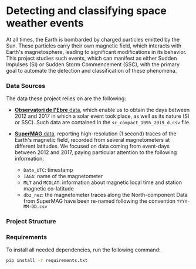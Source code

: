 # Detecting and classifying space weather events
At all times, the Earth is bombarded by charged particles emitted by the Sun. These particles carry their own magnetic field, which interacts with Earth's magnetosphere, leading to significant modifications in its behavior.  
This project studies such events, which can manifest as either Sudden Impulses (SI) or Sudden Storm Commencement (SSC), with the primary goal to automate the detection and classification of these phenomena.


### Data Sources
The data these project relies on are the following:

- [**Observatori de l'Ebre** data](https://www.obsebre.es/en/variations/rapid), which enable us to obtain the days between 2012 and 2017 in which a solar event took place, as well as its nature (SI or SSC). Such data are contained in the `sc_compact_1995_2019_d.csv` file.

- [**SuperMAG** data](https://supermag.jhuapl.edu/), reporting high-resolution (1 second) traces of the Earth's magnetic field, recorded from several magnetometers at different latitudes. We focused on data coming from event-days between 2012 and 2017, paying particular attention to the following information:
    - `Date_UTC`: timestamp
    - `IAGA`: name of the magnetometer
    - `MLT` and `MCOLAT`: information about magnetic local time and station magnetic co-latitude 
    - `dbz_nez`: the magnetometer traces along the North-component
Data from SuperMAG have been re-named following the convention `YYYY-MM-DD.csv`


### Project Structure


### Requirements

To install all needed dependencies, run the following command:

```bash
pip install -r requirements.txt
```